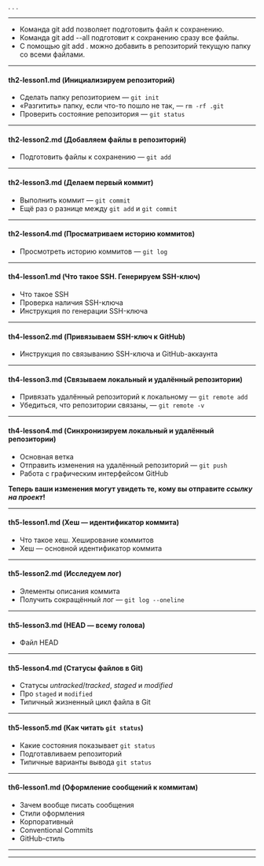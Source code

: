 . . . <br>   

---
- Команда git add позволяет подготовить файл к сохранению.  
- Команда git add --all подготовит к сохранению сразу все файлы.  
- С помощью git add . можно добавить в репозиторий текущую папку со всеми файлами.  

---
#### th2-lesson1.md  (Инициализируем репозиторий)  
- Сделать папку репозиторием — `git init`  
- «Разгитить» папку, если что-то пошло не так, — `rm -rf .git`  
- Проверить состояние репозитория — `git status`  
---
#### th2-lesson2.md (Добавляем файлы в репозиторий)  
- Подготовить файлы к сохранению — `git add`
---
#### th2-lesson3.md  (Делаем первый коммит)  
- Выполнить коммит — `git commit`  
- Ещё раз о разнице между `git add` и `git commit`  
---
#### th2-lesson4.md  (Просматриваем историю коммитов)  
- Просмотреть историю коммитов — `git log`  
---
#### th4-lesson1.md  (Что такое SSH. Генерируем SSH-ключ)  
- Что такое SSH  
- Проверка наличия SSH-ключа  
- Инструкция по генерации SSH-ключа   
---
#### th4-lesson2.md  (Привязываем SSH-ключ к GitHub)  
- Инструкция по связыванию SSH-ключа и GitHub-аккаунта  
---
#### th4-lesson3.md  (Связываем локальный и удалённый репозитории)  
- Привязать удалённый репозиторий к локальному — `git remote add`  
- Убедиться, что репозитории связаны, — `git remote -v`   
---
#### th4-lesson4.md  (Синхронизируем локальный и удалённый репозитории)  
- Основная ветка  
- Отправить изменения на удалённый репозиторий — `git push`  
- Работа с графическим интерфейсом GitHub  

__Теперь ваши изменения могут увидеть те, кому вы отправите *ссылку на проект*!__ 

----
#### th5-lesson1.md  (Хеш — идентификатор коммита)  
- Что такое хеш. Хеширование коммитов  
- Хеш — основной идентификатор коммита  
---
#### th5-lesson2.md  (Исследуем лог)  
- Элементы описания коммита  
- Получить сокращённый лог — `git log --oneline`  
---
#### th5-lesson3.md  (HEAD — всему голова)  
- Файл HEAD  
---
#### th5-lesson4.md   (Статусы файлов в Git)  
- Статусы *untracked*/*tracked*, *staged* и *modified*  
- Про `staged` и `modified`  
- Типичный жизненный цикл файла в Git  
---
#### th5-lesson5.md   (Как читать `git status`)  
- Какие состояния показывает `git status`  
- Подготавливаем репозиторий  
- Типичные варианты вывода `git status`   
---
#### th6-lesson1.md  (Оформление сообщений к коммитам)  
- Зачем вообще писать сообщения  
- Стили оформления  
- Корпоративный  
- Conventional Commits  
- GitHub-стиль  
---
---
